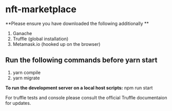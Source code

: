 # nft-marketplace
**Please ensure you have downloaded the following additionally **

1. Ganache
2. Truffle (global installation)
3. Metamask.io (hooked up on the browser)

## Run the following commands before yarn start

1. yarn compile
2. yarn migrate

**To run the development server on a local host scripts:** npm run start

For truffle tests and console please consult the official Truffle documentaion for updates.
